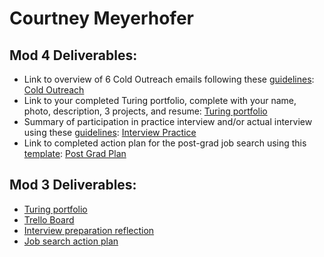 # Courtney Meyerhofer

## Mod 4 Deliverables:
* Link to overview of 6 Cold Outreach emails following these [guidelines](https://github.com/turingschool/career-development-curriculum/blob/master/module_four/cold_outreach_deliverable_guidelines.md): [Cold Outreach](https://gist.github.com/meyerhoferc/9d43f3936b9a68d2fd366b78f7f0b2a1)
* Link to your completed Turing portfolio, complete with your name, photo, description, 3 projects, and resume: [Turing portfolio](https://www.turing.io/alumni/courtney-meyerhofer)
* Summary of participation in practice interview and/or actual interview using these [guidelines](https://github.com/turingschool/career-development-curriculum/blob/master/module_four/interview_practice_reflection_guidelines.md): [Interview Practice](https://gist.github.com/meyerhoferc/52c403d6ac26dbd8bf38c353c08d73e4)
* Link to completed action plan for the post-grad job search using this [template](https://github.com/turingschool/career-development-curriculum/blob/master/module_four/post_grad_plan.md): [Post Grad Plan](https://gist.github.com/meyerhoferc/660070052891572592310b3baa45ed8e)

 ## Mod 3 Deliverables:

* [Turing portfolio](https://www.turing.io/alumni/courtney-meyerhofer)
* [Trello Board](https://trello.com/b/S7TrBgMk/job-search)
* [Interview preparation reflection](https://gist.github.com/meyerhoferc/52f6200cd05094813387dab24e19c010)
* [Job search action plan](https://github.com/meyerhoferc/career-development-curriculum/blob/master/module_three/mod_4_action_plan_template.md)
